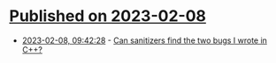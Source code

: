 # [Published on 2023-02-08](index.md)

* [2023-02-08, 09:42:28](https://news.ycombinator.com/item?id=34706080) - [Can sanitizers find the two bugs I wrote in C++?](https://ahelwer.ca/post/2023-02-07-cpp-bugs-sanitized/)
